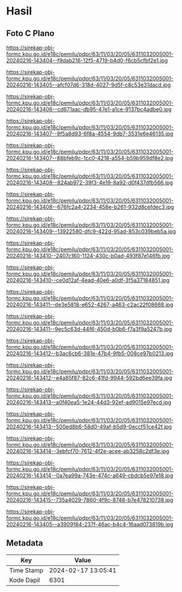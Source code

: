 # Hasil

## Foto C Plano

https://sirekap-obj-formc.kpu.go.id/e18c/pemilu/pdpr/63/11/03/20/05/6311032005001-20240216-143404--f9dab216-12f5-4719-b4d0-f6cb5cfbf2e1.jpg

https://sirekap-obj-formc.kpu.go.id/e18c/pemilu/pdpr/63/11/03/20/05/6311032005001-20240216-143405--afcf07d6-318d-4027-9d5f-c8c53e31dacd.jpg

https://sirekap-obj-formc.kpu.go.id/e18c/pemilu/pdpr/63/11/03/20/05/6311032005001-20240216-143406--cd671aac-db95-47e1-a1ce-9137bc4adbe0.jpg

https://sirekap-obj-formc.kpu.go.id/e18c/pemilu/pdpr/63/11/03/20/05/6311032005001-20240216-143407--9f5a8d93-6f8a-4554-9db7-3531e6e46135.jpg

https://sirekap-obj-formc.kpu.go.id/e18c/pemilu/pdpr/63/11/03/20/05/6311032005001-20240216-143407--88bfeb9c-1cc0-4218-a554-b59b959df8e2.jpg

https://sirekap-obj-formc.kpu.go.id/e18c/pemilu/pdpr/63/11/03/20/05/6311032005001-20240216-143408--824ab972-39f3-4e19-8a92-d0f437dfb566.jpg

https://sirekap-obj-formc.kpu.go.id/e18c/pemilu/pdpr/63/11/03/20/05/6311032005001-20240216-143408--676fc2a4-2234-458e-b261-932d8cefdec3.jpg

https://sirekap-obj-formc.kpu.go.id/e18c/pemilu/pdpr/63/11/03/20/05/6311032005001-20240216-143409--13922580-dfc9-422d-95ad-853c039beb5a.jpg

https://sirekap-obj-formc.kpu.go.id/e18c/pemilu/pdpr/63/11/03/20/05/6311032005001-20240216-143410--2407c160-1124-430c-b0ad-493f87e146fb.jpg

https://sirekap-obj-formc.kpu.go.id/e18c/pemilu/pdpr/63/11/03/20/05/6311032005001-20240216-143410--ce0d12af-4ead-40e6-a0df-3f5a37184851.jpg

https://sirekap-obj-formc.kpu.go.id/e18c/pemilu/pdpr/63/11/03/20/05/6311032005001-20240216-143411--de3e5818-e652-4267-a463-c2ac22f08668.jpg

https://sirekap-obj-formc.kpu.go.id/e18c/pemilu/pdpr/63/11/03/20/05/6311032005001-20240216-143411--9ec5c63d-44f6-450d-b0b6-f7a3f9a5247b.jpg

https://sirekap-obj-formc.kpu.go.id/e18c/pemilu/pdpr/63/11/03/20/05/6311032005001-20240216-143412--b3ac6cb6-381e-47b4-9fb5-008ce97b0213.jpg

https://sirekap-obj-formc.kpu.go.id/e18c/pemilu/pdpr/63/11/03/20/05/6311032005001-20240216-143412--e4a85f87-82c6-41fd-9944-592bd6ee39fa.jpg

https://sirekap-obj-formc.kpu.go.id/e18c/pemilu/pdpr/63/11/03/20/05/6311032005001-20240216-143413--a0f40ea5-1e24-44d3-92ef-ad9015e97ecd.jpg

https://sirekap-obj-formc.kpu.go.id/e18c/pemilu/pdpr/63/11/03/20/05/6311032005001-20240216-143413--500ed8b6-58d0-49af-b5d9-0eccf51ce42f.jpg

https://sirekap-obj-formc.kpu.go.id/e18c/pemilu/pdpr/63/11/03/20/05/6311032005001-20240216-143414--3ebfcf70-7612-4f2e-acee-ab3258c2df3e.jpg

https://sirekap-obj-formc.kpu.go.id/e18c/pemilu/pdpr/63/11/03/20/05/6311032005001-20240216-143414--0a7ea99a-743e-474c-a649-cbdcb5e97e18.jpg

https://sirekap-obj-formc.kpu.go.id/e18c/pemilu/pdpr/63/11/03/20/05/6311032005001-20240216-143415--735a4029-7860-4f9c-8748-b7e478210738.jpg

https://sirekap-obj-formc.kpu.go.id/e18c/pemilu/pdpr/63/11/03/20/05/6311032005001-20240216-143405--a3909184-237f-46ac-b4c4-16aad073819b.jpg


## Metadata

| Key        | Value               |
| ---------- | ------------------- |
| Time Stamp | 2024-02-17 13:05:41 |
| Kode Dapil | 6301                |



